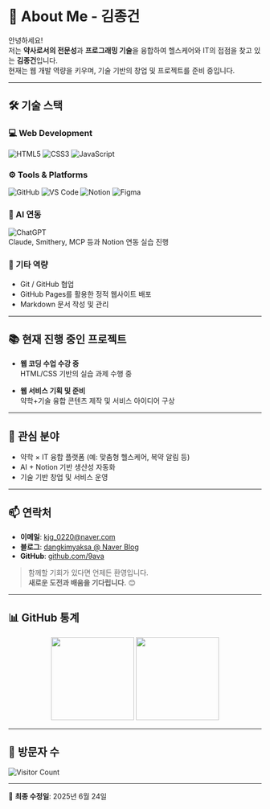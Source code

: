# 📂 About Me - 김종건

안녕하세요!  
저는 **약사로서의 전문성**과 **프로그래밍 기술**을 융합하여 헬스케어와 IT의 접점을 찾고 있는 **김종건**입니다.  
현재는 웹 개발 역량을 키우며, 기술 기반의 창업 및 프로젝트를 준비 중입니다.

---

## 🛠️ 기술 스택

### 💻 Web Development
![HTML5](https://img.shields.io/badge/html5-%23E34F26.svg?style=for-the-badge&logo=html5&logoColor=white)
![CSS3](https://img.shields.io/badge/css3-%231572B6.svg?style=for-the-badge&logo=css3&logoColor=white)
![JavaScript](https://img.shields.io/badge/javascript-%23323330.svg?style=for-the-badge&logo=javascript&logoColor=%23F7DF1E)

### ⚙️ Tools & Platforms
![GitHub](https://img.shields.io/badge/github-%23121011.svg?style=for-the-badge&logo=github&logoColor=white)
![VS Code](https://img.shields.io/badge/Visual%20Studio%20Code-0078d7.svg?style=for-the-badge&logo=visual-studio-code&logoColor=white)
![Notion](https://img.shields.io/badge/Notion-%23000000.svg?style=for-the-badge&logo=notion&logoColor=white)
![Figma](https://img.shields.io/badge/figma-%23F24E1E.svg?style=for-the-badge&logo=figma&logoColor=white)

### 🤖 AI 연동
![ChatGPT](https://img.shields.io/badge/chatGPT-74aa9c?style=for-the-badge&logo=openai&logoColor=white)  
Claude, Smithery, MCP 등과 Notion 연동 실습 진행

### 🧰 기타 역량
- Git / GitHub 협업
- GitHub Pages를 활용한 정적 웹사이트 배포
- Markdown 문서 작성 및 관리

---

## 📚 현재 진행 중인 프로젝트

- **웹 코딩 수업 수강 중**  
  HTML/CSS 기반의 실습 과제 수행 중

- **웹 서비스 기획 및 준비**  
  약학+기술 융합 콘텐츠 제작 및 서비스 아이디어 구상

---

## 🎯 관심 분야

- 약학 × IT 융합 플랫폼 (예: 맞춤형 헬스케어, 복약 알림 등)
- AI + Notion 기반 생산성 자동화
- 기술 기반 창업 및 서비스 운영

---

## 📫 연락처

- **이메일**: [kjg_0220@naver.com](mailto:kjg_0220@naver.com)  
- **블로그**: [dangkimyaksa @ Naver Blog](https://blog.naver.com/dangkimyaksa)  
- **GitHub**: [github.com/9ava](https://github.com/9ava)

> 함께할 기회가 있다면 언제든 환영입니다.  
> **새로운 도전과 배움을 기다립니다.** 😊

---

## 📊 GitHub 통계

<p align="center">
  <img src="https://github-readme-stats.vercel.app/api?username=9ava&show_icons=true&theme=radical" height="165">
  <img src="https://github-readme-stats.vercel.app/api/top-langs/?username=9ava&layout=compact&theme=radical" height="165">
</p>

---

## 🧮 방문자 수

![Visitor Count](https://profile-counter.glitch.me/9ava/count.svg)

---

📆 **최종 수정일**: 2025년 6월 24일
